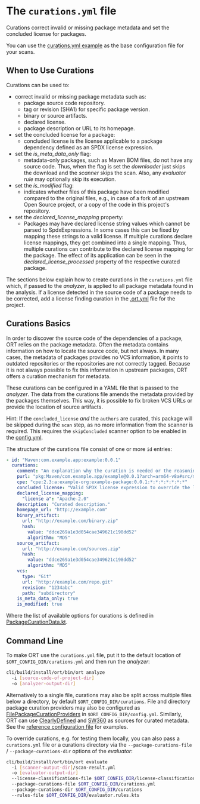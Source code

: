 # The `curations.yml` file

Curations correct invalid or missing package metadata and set the concluded license for packages.

You can use the [curations.yml example](../examples/curations.yml) as the base configuration file for your scans.

## When to Use Curations

Curations can be used to:

* correct invalid or missing package metadata such as:
  * package source code repository.
  * tag or revision (SHA1) for specific package version.
  * binary or source artifacts.
  * declared license.
  * package description or URL to its homepage.
* set the concluded license for a package:
  * concluded license is the license applicable to a package dependency defined as an SPDX license expression.
* set the _is_meta_data_only_ flag:
  * metadata-only packages, such as Maven BOM files, do not have any source code. Thus, when the flag is set the
  _downloader_ just skips the download and the _scanner_ skips the scan. Also, any _evaluator rule_ may optionally skip
  its execution.
* set the _is_modified_ flag:
  * indicates whether files of this package have been modified compared to the original files, e.g., in case of a fork
    of an upstream Open Source project, or a copy of the code in this project's repository. 
* set the _declared_license_mapping_ property:
  * Packages may have declared license string values which cannot be parsed to SpdxExpressions. In some cases this can
    be fixed by mapping these strings to a valid license. If multiple curations declare license mappings, they get
    combined into a single mapping. Thus, multiple curations can contribute to the declared license mapping for the
    package. The effect of its application can be seen in the _declared_license_processed_ property of the respective
    curated package. 

The sections below explain how to create curations in the `curations.yml` file which,
if passed to the _analyzer_, is applied to all package metadata found in the analysis.
If a license detected in the source code of a package needs to be corrected, add
a license finding curation in the [.ort.yml](config-file-ort-yml.md#curations) file for the project.

## Curations Basics

In order to discover the source code of the dependencies of a package, ORT relies on the package metadata. Often the
metadata contains information on how to locate the source code, but not always. In many cases, the metadata of packages
provides no VCS information, it points to outdated repositories or the repositories are not correctly tagged. Because it
is not always possible to fix this information in upstream packages, ORT offers a curation mechanism for metadata.

These curations can be configured in a YAML file that is passed to the _analyzer_. The data from the curations file
amends the metadata provided by the packages themselves. This way, it is possible to fix broken VCS URLs or provide the
location of source artifacts.

Hint: If the `concluded_license` _and_ the `authors` are curated, this package will be skipped during the `scan` step,
as no more information from the scanner is required. This requires the `skipConcluded` scanner option to be enabled in
the [config.yml](../README.md#ort-configuration-file).

The structure of the curations file consist of one or more `id` entries:

```yaml
- id: "Maven:com.example.app:example:0.0.1"
  curations:
    comment: "An explanation why the curation is needed or the reasoning for a license conclusion"
    purl: "pkg:Maven/com.example.app/example@0.0.1?arch=arm64-v8a#src/main"
    cpe: "cpe:2.3:a:example-org:example-package:0.0.1:*:*:*:*:*:*:*"
    concluded_license: "Valid SPDX license expression to override the license findings."
    declared_license_mapping:
      "license a": "Apache-2.0"
    description: "Curated description."
    homepage_url: "http://example.com"
    binary_artifact:
      url: "http://example.com/binary.zip"
      hash: 
        value: "ddce269a1e3d054cae349621c198dd52"
        algorithm: "MD5"
    source_artifact:
      url: "http://example.com/sources.zip"
      hash: 
        value: "ddce269a1e3d054cae349621c198dd52"
        algorithm: "MD5"
    vcs:
      type: "Git"
      url: "http://example.com/repo.git"
      revision: "1234abc"
      path: "subdirectory"
    is_meta_data_only: true
    is_modified: true
```
Where the list of available options for curations is defined in
[PackageCurationData.kt](../model/src/main/kotlin/PackageCurationData.kt).

## Command Line

To make ORT use the `curations.yml` file, put it to the default location of `$ORT_CONFIG_DIR/curations.yml` and then run
the _analyzer_:

```bash
cli/build/install/ort/bin/ort analyze
  -i [source-code-of-project-dir]
  -o [analyzer-output-dir]
```

Alternatively to a single file, curations may also be split across multiple files below a directory, by default
`$ORT_CONFIG_DIR/curations`. File and directory package curation providers may also be configured as
[FilePackageCurationProviders](../analyzer/src/main/kotlin/curation/FilePackageCurationProvider.kt) in
`$ORT_CONFIG_DIR/config.yml`. Similarly, ORT can use [ClearlyDefined](https://clearlydefined.io/) and
[SW360](https://www.eclipse.org/sw360/) as sources for curated metadata. See the
[reference configuration file](../model/src/main/resources/reference.yml) for examples.

To override curations, e.g. for testing them locally, you can also pass a `curations.yml` file or a curations directory
via the `--package-curations-file` / `--package-curations-dir` options of the _evaluator_:

```bash
cli/build/install/ort/bin/ort evaluate
  -i [scanner-output-dir]/scan-result.yml
  -o [evaluator-output-dir]
  --license-classifications-file $ORT_CONFIG_DIR/license-classifications.yml
  --package-curations-file $ORT_CONFIG_DIR/curations.yml
  --package-curations-dir $ORT_CONFIG_DIR/curations
  --rules-file $ORT_CONFIG_DIR/evaluator.rules.kts
```
